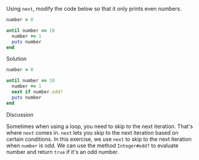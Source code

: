 Using `next`, modify the code below so that it only prints even numbers.

```ruby
number = 0

until number == 10
  number += 1
  puts number
end
```

Solution

```ruby
number = 0

until number == 10
  number += 1
  next if number.odd?
  puts number
end
```

Discussion

Sometimes when using a loop, you need to skip to the next iteration. That's where `next` comes in. `next` lets you skip to the next iteration based on certain conditions. In this exercise, we use `next` to skip to the next iteration when `number` is odd. We can use the method `Integer#odd?` to evaluate number and return `true` if it's an odd number.
